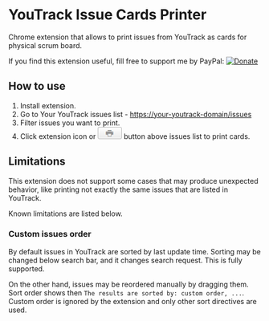 # YouTrack Issue Cards Printer

Chrome extension that allows to print issues from YouTrack as cards
for physical scrum board.

If you find this extension useful,
fill free to support me by PayPal:
[![Donate](https://img.shields.io/badge/Donate-PayPal-green.svg)](https://www.paypal.com/cgi-bin/webscr?cmd=_s-xclick&hosted_button_id=ZPT5PRWA9V9BW)

## How to use

1. Install extension.
2. Go to Your YouTrack issues list - [https://your-youtrack-domain/issues](https://your-youtrack-domain/issues)
3. Filter issues you want to print.
4. Click extension icon or ![](youtrack-print-button.png) button above issues list
to print cards.

## Limitations

This extension does not support some cases that may produce unexpected behavior,
like printing not exactly the same issues that are listed in YouTrack.

Known limitations are listed below. 

### Custom issues order

By default issues in YouTrack are sorted by last update time.
Sorting may be changed below search bar, and it changes search request.
This is fully supported.

On the other hand, issues may be reordered manually by dragging them.
Sort order shows then `The results are sorted by: custom order, ...`.
Custom order is ignored by the extension and only other sort directives are used.

